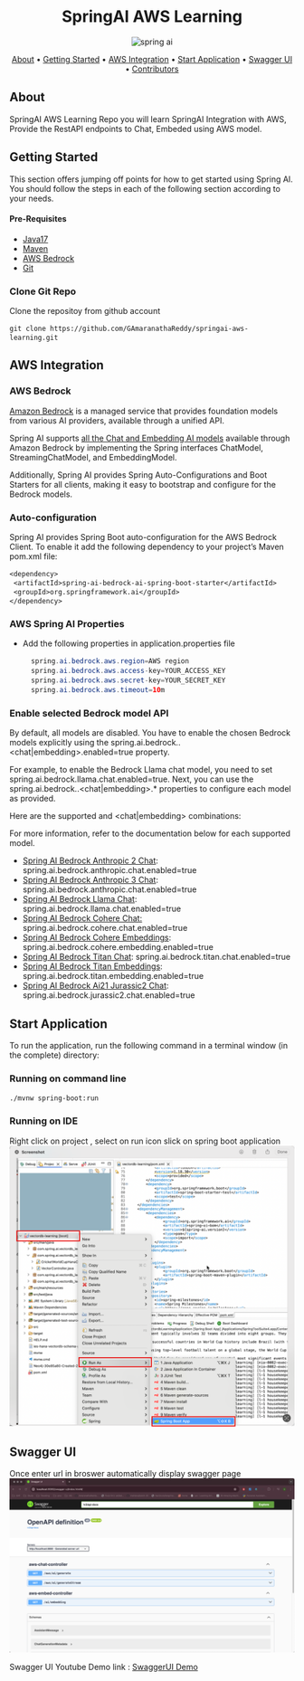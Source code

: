 <h1 align="center">SpringAI AWS Learning</h1>
<p align="center"> 
    <img src="https://www.slightinsight.com/wp-content/uploads/2024/01/springai.jpg"
         alt="spring ai" width="200" height="20">
</p>

<p align="center">
  <a href="#about">About</a> •
  <a href="#getting-started">Getting Started</a> •
  <a href="#aws-integration">AWS Integration</a> •
  <a href="#start-application">Start Application</a> •
  <a href="#swagger-ui">Swagger UI</a> •
  <a href="#contributors">Contributors</a>
</p>

## About
SpringAI AWS Learning Repo you will learn SpringAI Integration with AWS, Provide the RestAPI endpoints to Chat, Embeded using AWS model. 

## Getting Started

This section offers jumping off points for how to get started using Spring AI.
You should follow the steps in each of the following section according to your needs.

#### Pre-Requisites 
- [Java17](https://www.oracle.com/java/technologies/javase/jdk17-archive-downloads.html)
- [Maven](https://maven.apache.org/install.html)
- [AWS Bedrock](https://us-east-1.console.aws.amazon.com/bedrock/home)
- [Git](https://git-scm.com/downloads)
  

### Clone Git Repo

Clone the repositoy from github account
```
git clone https://github.com/GAmaranathaReddy/springai-aws-learning.git 
```

## AWS Integration

### AWS Bedrock

[Amazon Bedrock](https://docs.aws.amazon.com/bedrock/latest/userguide/what-is-bedrock.html) is a managed service that provides foundation models from various AI providers, available through a unified API.

Spring AI supports [all the Chat and Embedding AI models](https://docs.aws.amazon.com/bedrock/latest/userguide/model-ids-arns.html) available through Amazon Bedrock by implementing the Spring interfaces ChatModel, StreamingChatModel, and EmbeddingModel.

Additionally, Spring AI provides Spring Auto-Configurations and Boot Starters for all clients, making it easy to bootstrap and configure for the Bedrock models.

### Auto-configuration

Spring AI provides Spring Boot auto-configuration for the AWS Bedrock Client. To enable it add the following dependency to your project’s Maven pom.xml file:

```
<dependency>
 <artifactId>spring-ai-bedrock-ai-spring-boot-starter</artifactId>
 <groupId>org.springframework.ai</groupId>
</dependency>

```
### AWS Spring AI Properties
- Add the following properties in application.properties file
  
  ``` java
    spring.ai.bedrock.aws.region=AWS region
    spring.ai.bedrock.aws.access-key=YOUR_ACCESS_KEY
    spring.ai.bedrock.aws.secret-key=YOUR_SECRET_KEY
    spring.ai.bedrock.aws.timeout=10m
  ```

### Enable selected Bedrock model API 

By default, all models are disabled. You have to enable the chosen Bedrock models explicitly using the spring.ai.bedrock.<model>.<chat|embedding>.enabled=true property.

For example, to enable the Bedrock Llama chat model, you need to set spring.ai.bedrock.llama.chat.enabled=true.
Next, you can use the spring.ai.bedrock.<model>.<chat|embedding>.* properties to configure each model as provided.

Here are the supported <model> and <chat|embedding> combinations:


For more information, refer to the documentation below for each supported model.

- [Spring AI Bedrock Anthropic 2 Chat](https://docs.spring.io/spring-ai/reference/api/chat/bedrock/bedrock-anthropic.html): spring.ai.bedrock.anthropic.chat.enabled=true
- [Spring AI Bedrock Anthropic 3 Chat](https://docs.spring.io/spring-ai/reference/api/chat/bedrock/bedrock-anthropic3.html): spring.ai.bedrock.anthropic.chat.enabled=true
- [Spring AI Bedrock Llama Chat](https://docs.spring.io/spring-ai/reference/api/chat/bedrock/bedrock-llama.html): spring.ai.bedrock.llama.chat.enabled=true
- [Spring AI Bedrock Cohere Chat:](https://docs.spring.io/spring-ai/reference/api/chat/bedrock/bedrock-cohere.html) spring.ai.bedrock.cohere.chat.enabled=true
- [Spring AI Bedrock Cohere Embeddings](https://docs.spring.io/spring-ai/reference/api/embeddings/bedrock-cohere-embedding.html): spring.ai.bedrock.cohere.embedding.enabled=true
- [Spring AI Bedrock Titan Chat](https://docs.spring.io/spring-ai/reference/api/chat/bedrock/bedrock-titan.html): spring.ai.bedrock.titan.chat.enabled=true
- [Spring AI Bedrock Titan Embeddings](https://docs.spring.io/spring-ai/reference/api/embeddings/bedrock-titan-embedding.html): spring.ai.bedrock.titan.embedding.enabled=true
- [Spring AI Bedrock Ai21 Jurassic2 Chat](https://docs.spring.io/spring-ai/reference/api/chat/bedrock/bedrock-jurassic2.html): spring.ai.bedrock.jurassic2.chat.enabled=true


## Start Application

To run the application, run the following command in a terminal window (in the complete) directory:

### Running on command line

```
./mvnw spring-boot:run
```
### Running on IDE
Right click on project , select on run icon slick on spring boot application
![Run Springboot](images/springbootrun.jpeg)

## Swagger UI

Once enter url in broswer automatically display swagger page
![SwaggerUI](images/aws-swagger-ui.png)

Swagger UI Youtube Demo link : [SwaggerUI Demo](https://youtu.be/zHe94-D_0Jo)

